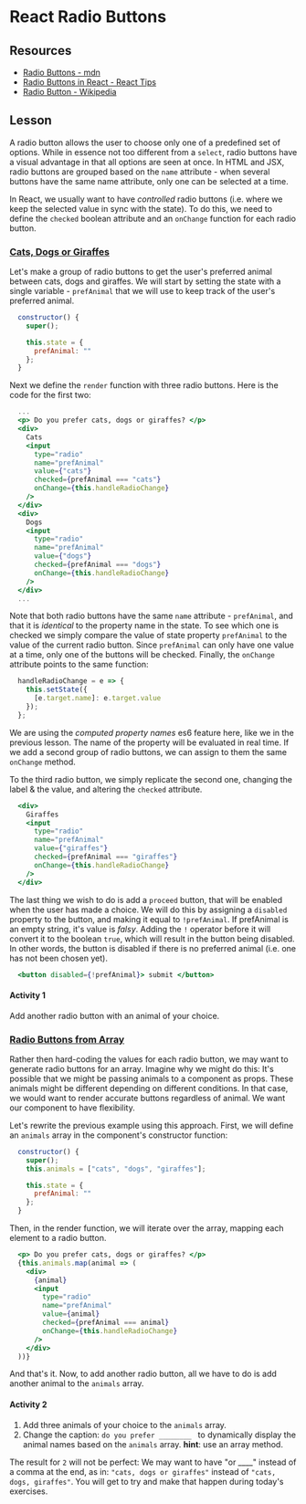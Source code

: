 # React Radio Buttons

## Resources

* [Radio Buttons - mdn](https://developer.mozilla.org/en-US/docs/Web/HTML/Element/input/radio)
* [Radio Buttons in React - React Tips](http://react.tips/radio-buttons-in-reactjs/)
* [Radio Button - Wikipedia](https://en.wikipedia.org/wiki/Radio_button)

## Lesson

A radio button allows the user to choose only one of a predefined set of options. While in essence not too different from a `select`, radio buttons have a visual advantage in that all options are seen at once. In HTML and JSX, radio buttons are grouped based on the `name` attribute - when several buttons have the same name attribute, only one can be selected at a time.

In React, we usually want to have _controlled_ radio buttons (i.e. where we keep the selected value in sync with the state). To do this, we need to define the `checked` boolean attribute and an `onChange` function for each radio button.

### [Cats, Dogs or Giraffes](https://codesandbox.io/s/2z50371kyj)

Let's make a group of radio buttons to get the user's preferred animal between cats, dogs and giraffes. We will start by setting the state with a single variable - `prefAnimal` that we will use to keep track of the user's preferred animal.

```jsx
  constructor() {
    super();

    this.state = {
      prefAnimal: ""
    };
  }
```

Next we define the `render` function with three radio buttons. Here is the code for the first two:

```jsx
  ...
  <p> Do you prefer cats, dogs or giraffes? </p>
  <div>
    Cats
    <input
      type="radio"
      name="prefAnimal"
      value={"cats"}
      checked={prefAnimal === "cats"}
      onChange={this.handleRadioChange}
    />
  </div>
  <div>
    Dogs
    <input
      type="radio"
      name="prefAnimal"
      value={"dogs"}
      checked={prefAnimal === "dogs"}
      onChange={this.handleRadioChange}
    />
  </div>
  ...
```

Note that both radio buttons have the same `name` attribute - `prefAnimal`, and that it is _identical_ to the property name in the state. To see which one is checked we simply compare the value of state property `prefAnimal` to the value of the current radio button. Since `prefAnimal` can only have one value at a time, only one of the buttons will be checked. Finally, the `onChange` attribute points to the same function:

```jsx
  handleRadioChange = e => {
    this.setState({
      [e.target.name]: e.target.value
    });
  };
```

We are using the _computed property names_ es6 feature here, like we in the previous lesson. The name of the property will be evaluated in real time. If we add a second group of radio buttons, we can assign to them the same `onChange` method.

To the third radio button, we simply replicate the second one, changing the label & the value, and altering the `checked` attribute.

```jsx
  <div>
    Giraffes
    <input
      type="radio"
      name="prefAnimal"
      value={"giraffes"}
      checked={prefAnimal === "giraffes"}
      onChange={this.handleRadioChange}
    />
  </div>
```

The last thing we wish to do is add a `proceed` button, that will be enabled when the user has made a choice. We will do this by assigning a `disabled` property to the button, and making it equal to `!prefAnimal`. If prefAnimal is an empty string, it's value is _falsy_. Adding the `!` operator before it will convert it to the boolean `true`, which will result in the button being disabled. In other words, the button is disabled if there is no preferred animal (i.e. one has not been chosen yet).

```jsx
  <button disabled={!prefAnimal}> submit </button>
```

#### Activity 1

Add another radio button with an animal of your choice.

### [Radio Buttons from Array](https://codesandbox.io/s/4qxj11v3w0)

Rather then hard-coding the values for each radio button, we may want to generate radio buttons for an array. Imagine why we might do this: It's possible that we might be passing animals to a component as props. These animals might be different depending on different conditions. In that case, we would want to render accurate buttons regardless of animal. We want our component to have flexibility.

Let's rewrite the previous example using this approach. First, we will define an `animals` array in the component's constructor function:

```jsx
  constructor() {
    super();
    this.animals = ["cats", "dogs", "giraffes"];

    this.state = {
      prefAnimal: ""
    };
  }
```

Then, in the render function, we will iterate over the array, mapping each element to a radio button.

```jsx
  <p> Do you prefer cats, dogs or giraffes? </p>
  {this.animals.map(animal => (
    <div>
      {animal}
      <input
        type="radio"
        name="prefAnimal"
        value={animal}
        checked={prefAnimal === animal}
        onChange={this.handleRadioChange}
      />
    </div>
  ))}
```

And that's it. Now, to add another radio button, all we have to do is add another animal to the `animals` array.

#### Activity 2

1. Add three animals of your choice to the `animals` array.
2. Change the caption: `do you prefer ________ ` to dynamically display the animal names based on the `animals` array.  **hint**: use an array method.

The result for `2` will not be perfect: We may want to have "or ____" instead of a comma at the end, as in: `"cats, dogs or giraffes"` instead of `"cats, dogs, giraffes"`. You will get to try and make that happen during today's exercises.
